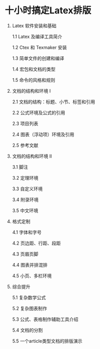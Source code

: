 # 十小时搞定Latex排版

1. Latex 软件安装和基础

   1.1 Latex 及编译工具简介
   
   1.2 Ctex 和 Texmaker 安装
   
   1.3 简单文件的创建和编译
   
   1.4 宏包和文档的类型
   
   1.5 命令的风格和规则

2. 文档的结构和环境 I

   2.1 文档的结构：标题、小节、标签和引用
   
   2.2 公式环境及公式的引用
   
   2.3 项目列表
   
   2.4 图表（浮动项）环境及引用
   
   2.5 参考文献

3. 文档的结构和环境 II

   3.1 脚注
   
   3.2 定理环境
   
   3.3 自定义环境
   
   3.4 附录环境
   
   3.5 中文环境

4. 格式定制

   4.1 字体和字号
   
   4.2 页边距、行距、段距
   
   4.3 页眉页脚
   
   4.4 图表并排混排
   
   4.5 小页、多栏环境

5. 综合提升

   5.1 复杂数学公式
   
   5.2 复杂图表制作
   
   5.3 公式、表格制作辅助工具介绍
   
   5.4 文档的分割
   
   5.5 一个article类型文档的排版演示
